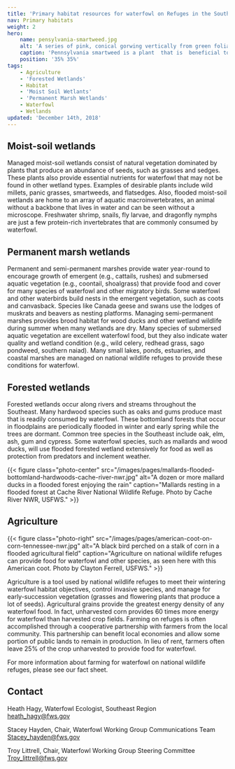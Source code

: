 ```yaml
---
title: 'Primary habitat resources for waterfowl on Refuges in the Southeast'
nav: Primary habitats
weight: 2
hero:
    name: pensylvania-smartweed.jpg
    alt: 'A series of pink, conical gorwing vertically from green foliage'
    caption: 'Pennsylvania smartweed is a plant  that is  beneficial to  waterfowl and can be found in moist-soil wetlands. Photo by Heath Hagy.'
    position: '35% 35%'
tags:
    - Agriculture
    - 'Forested Wetlands'
    - Habitat
    - 'Moist Soil Wetlants'
    - 'Permanent Marsh Wetlands'
    - Waterfowl
    - Wetlands
updated: 'December 14th, 2018'
---
```

## Moist-soil wetlands

Managed moist-soil wetlands consist of natural vegetation dominated by plants that produce an abundance of seeds, such as grasses and sedges. These plants also provide essential nutrients for waterfowl that may not be found in other wetland types. Examples of desirable plants include wild millets, panic grasses, smartweeds, and flatsedges. Also, flooded moist-soil wetlands are home to an array of aquatic macroinvertebrates, an animal without a backbone that lives in water and can be seen without a microscope. Freshwater shrimp, snails, fly larvae, and dragonfly nymphs are just a few protein-rich invertebrates that are commonly consumed by waterfowl.

## Permanent marsh wetlands

Permanent and semi-permanent marshes provide water year-round to encourage growth of emergent (e.g., cattails, rushes) and submersed aquatic vegetation (e.g., coontail, shoalgrass) that provide food and cover for many species of waterfowl and other migratory birds. Some waterfowl and other waterbirds build nests in the emergent vegetation, such as coots and canvasback. Species like Canada geese and swans use the lodges of muskrats and beavers as nesting platforms. Managing semi-permanent marshes provides brood habitat for wood ducks and other wetland wildlife during summer when many wetlands are dry. Many species of submersed aquatic vegetation are excellent waterfowl food, but they also indicate water quality and wetland condition (e.g., wild celery, redhead grass, sago pondweed, southern naiad). Many small lakes, ponds, estuaries, and coastal marshes are managed on national wildlife refuges to provide these conditions for waterfowl.

## Forested wetlands

Forested wetlands occur along rivers and streams throughout the Southeast. Many hardwood species such as oaks and gums produce mast that is readily consumed by waterfowl. These bottomland forests that occur in floodplains are periodically flooded in winter and early spring while the trees are dormant. Common tree species in the Southeast include oak, elm, ash, gum and cypress. Some waterfowl species, such as mallards and wood ducks, will use flooded forested wetland extensively for food as well as protection from predators and inclement weather.

{{< figure class="photo-center" src="/images/pages/mallards-flooded-bottomland-hardwoods-cache-river-nwr.jpg" alt="A dozen or more mallard ducks in a flooded forest enjoying the rain" caption="Mallards resting in a flooded forest at Cache River National Wildlife Refuge. Photo by Cache River NWR, USFWS." >}}

## Agriculture

{{< figure class="photo-right" src="/images/pages/american-coot-on-corn-tennessee-nwr.jpg" alt="A black bird perched on a stalk of corn in a flooded agricultural field" caption="Agriculture on national wildlife refuges can provide food for waterfowl and other species, as seen here with this American coot. Photo by Clayton Ferrell, USFWS." >}}

Agriculture is a tool used by national wildlife refuges to meet their wintering waterfowl habitat objectives, control invasive species, and manage for early-succession vegetation (grasses and flowering plants that produce a lot of seeds).  Agricultural grains provide the greatest energy density of any waterfowl food. In fact, unharvested corn provides 60 times more energy for waterfowl than harvested crop fields. Farming on refuges is often accomplished through a cooperative partnership with farmers from the local community. This partnership can benefit local economies and allow some portion of public lands to remain in production. In lieu of rent, farmers often leave 25% of the crop unharvested to provide food for waterfowl.

For more information about farming for waterfowl on national wildlife refuges, please see our fact sheet.

## Contact

Heath Hagy, Waterfowl Ecologist, Southeast Region  
[heath_hagy@fws.gov](mailto:heath_hagy@fws.gov)

Stacey Hayden, Chair, Waterfowl Working Group Communications Team  
[Stacey_hayden@fws.gov](mailto:Stacey_hayden@fws.gov)

Troy Littrell, Chair, Waterfowl Working Group Steering Committee  
[Troy_littrell@fws.gov](mailto:Troy_littrell@fws.gov)